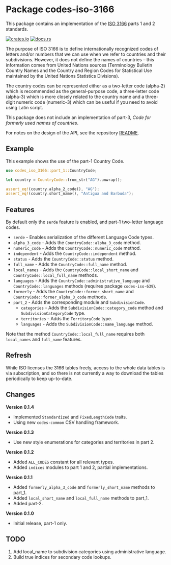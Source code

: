 # Package codes-iso-3166

This package contains an implementation of the [ISO
3166](https://www.iso.org/iso-3166-country-codes.html) parts 1 and 2 standards.

[![crates.io](https://img.shields.io/crates/v/codes-iso-3166.svg)](https://crates.io/crates/codes-iso-3166)
[![docs.rs](https://docs.rs/codes-iso-3166/badge.svg)](https://docs.rs/codes-iso-3166)

The purpose of ISO 3166 is to define internationally recognized codes of
letters and/or numbers that we can use when we refer to countries and their
subdivisions. However, it does not define the names of countries – this
information comes from United Nations sources (Terminology Bulletin Country
Names and the Country and Region Codes for Statistical Use maintained by the
United Nations Statistics Divisions).

The country codes can be represented either as a two-letter code (alpha-2)
which is recommended as the general-purpose code, a three-letter code
(alpha-3) which is more closely related to the country name and a three-digit
numeric code (numeric-3) which can be useful if you need to avoid using Latin
script.

This package does not include an implementation of part-3, *Code for formerly 
used names of countries*.

For notes on the design of the API, see the repository 
[README](https://github.com/johnstonskj/rust-codes/blob/main/README.md).

## Example

This example shows the use of the part-1 Country Code.

```rust
use codes_iso_3166::part_1::CountryCode;

let country = CountryCode::from_str("AG").unwrap();

assert_eq!(country.alpha_2_code(), "AG");
assert_eq!(country.short_name(), "Antigua and Barbuda");
```

## Features

By default only the `serde` feature is enabled, and part-1 two-letter
language codes.

* `serde` - Enables serialization of the different Language Code types.
* `alpha_3_code` - Adds the `CountryCode::alpha_3_code` method.
* `numeric_code` - Adds the `CountryCode::numeric_code` method.
* `independent` - Adds the `CountryCode::independent` method.
* `status` - Adds the `CountryCode::status` method.
* `full_name` - Adds the `CountryCode::full_name` method.
* `local_names` - Adds the `CountryCode::local_short_name` and
  `CountryCode::local_full_name` methods.
* `languages`  - Adds the `CountryCode::administrative_language` and
  `CountryCode::languages` methods (requires package `codes-iso-639`).
* `formerly` - Adds the `CountryCode::former_short_name` and
  `CountryCode::former_alpha_3_code` methods.
* `part_2` - Adds the corresponding module and `SubdivisionCode`.
  * `categories` - Adds the `SubdivisionCode::category_code` method 
    and `SubdivisionCategoryCode` type.
  * `territories` - Adds the `TerritoryCode` type.
  * `languages` - Adds the `SubdivisionCode::name_language` method.

Note that the method `CountryCode::local_full_name` requires both
`local_names` and `full_name` features.

## Refresh

While ISO licenses the 3166 tables freely, access to the whole data tables is
via subscription, and so there is not currently a way to download the tables
periodically to keep up-to-date.

## Changes

**Version 0.1.4**

* Implemented `Standardized` and `FixedLengthCode` traits.
* Using new `codes-common` CSV handling framework.

**Version 0.1.3**

* Use new style enumerations for categories and territories in part 2.

**Version 0.1.2**

* Added `ALL_CODES` constant for all relevant types.
* Added `indices` modules to part 1 and 2, partial implementations.

**Version 0.1.1**

* Added `formerly_alpha_3_code` and `formerly_short_name` methods to part_1.
* Added `local_short_name` and `local_full_name` methods to part_1.
* Added part-2.

**Version 0.1.0**

* Initial release, part-1 only.

## TODO

1. Add local_name to subdivision categories using administrative language.
1. Build true indices for secondary code lookups.
